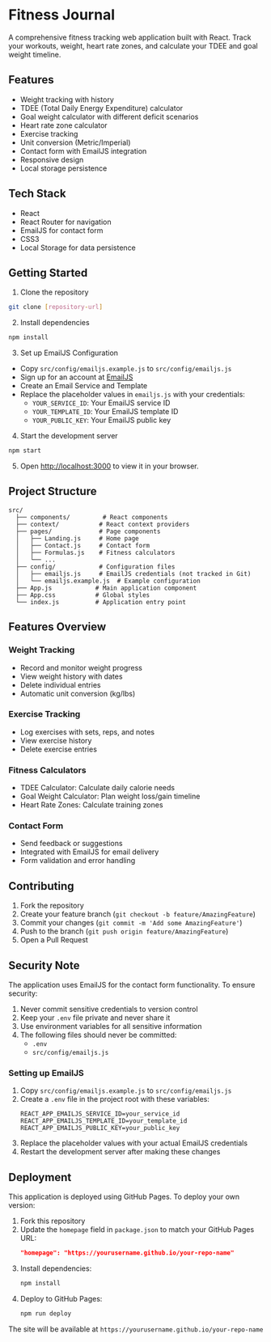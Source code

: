 # Fitness Journal

A comprehensive fitness tracking web application built with React. Track your workouts, weight, heart rate zones, and calculate your TDEE and goal weight timeline.

## Features

- Weight tracking with history
- TDEE (Total Daily Energy Expenditure) calculator
- Goal weight calculator with different deficit scenarios
- Heart rate zone calculator
- Exercise tracking
- Unit conversion (Metric/Imperial)
- Contact form with EmailJS integration
- Responsive design
- Local storage persistence

## Tech Stack

- React
- React Router for navigation
- EmailJS for contact form
- CSS3
- Local Storage for data persistence

## Getting Started

1. Clone the repository
```bash
git clone [repository-url]
```

2. Install dependencies
```bash
npm install
```

3. Set up EmailJS Configuration
- Copy `src/config/emailjs.example.js` to `src/config/emailjs.js`
- Sign up for an account at [EmailJS](https://www.emailjs.com)
- Create an Email Service and Template
- Replace the placeholder values in `emailjs.js` with your credentials:
  - `YOUR_SERVICE_ID`: Your EmailJS service ID
  - `YOUR_TEMPLATE_ID`: Your EmailJS template ID
  - `YOUR_PUBLIC_KEY`: Your EmailJS public key

4. Start the development server
```bash
npm start
```

5. Open [http://localhost:3000](http://localhost:3000) to view it in your browser.

## Project Structure

```
src/
  ├── components/         # React components
  ├── context/           # React context providers
  ├── pages/             # Page components
  │   ├── Landing.js     # Home page
  │   ├── Contact.js     # Contact form
  │   ├── Formulas.js    # Fitness calculators
  │   └── ...
  ├── config/            # Configuration files
  │   ├── emailjs.js     # EmailJS credentials (not tracked in Git)
  │   └── emailjs.example.js  # Example configuration
  ├── App.js            # Main application component
  ├── App.css           # Global styles
  └── index.js          # Application entry point
```

## Features Overview

### Weight Tracking
- Record and monitor weight progress
- View weight history with dates
- Delete individual entries
- Automatic unit conversion (kg/lbs)

### Exercise Tracking
- Log exercises with sets, reps, and notes
- View exercise history
- Delete exercise entries

### Fitness Calculators
- TDEE Calculator: Calculate daily calorie needs
- Goal Weight Calculator: Plan weight loss/gain timeline
- Heart Rate Zones: Calculate training zones

### Contact Form
- Send feedback or suggestions
- Integrated with EmailJS for email delivery
- Form validation and error handling

## Contributing

1. Fork the repository
2. Create your feature branch (`git checkout -b feature/AmazingFeature`)
3. Commit your changes (`git commit -m 'Add some AmazingFeature'`)
4. Push to the branch (`git push origin feature/AmazingFeature`)
5. Open a Pull Request

## Security Note

The application uses EmailJS for the contact form functionality. To ensure security:

1. Never commit sensitive credentials to version control
2. Keep your `.env` file private and never share it
3. Use environment variables for all sensitive information
4. The following files should never be committed:
   - `.env`
   - `src/config/emailjs.js`

### Setting up EmailJS

1. Copy `src/config/emailjs.example.js` to `src/config/emailjs.js`
2. Create a `.env` file in the project root with these variables:
   ```
   REACT_APP_EMAILJS_SERVICE_ID=your_service_id
   REACT_APP_EMAILJS_TEMPLATE_ID=your_template_id
   REACT_APP_EMAILJS_PUBLIC_KEY=your_public_key
   ```
3. Replace the placeholder values with your actual EmailJS credentials
4. Restart the development server after making these changes 

## Deployment

This application is deployed using GitHub Pages. To deploy your own version:

1. Fork this repository
2. Update the `homepage` field in `package.json` to match your GitHub Pages URL:
   ```json
   "homepage": "https://yourusername.github.io/your-repo-name"
   ```
3. Install dependencies:
   ```bash
   npm install
   ```
4. Deploy to GitHub Pages:
   ```bash
   npm run deploy
   ```

The site will be available at `https://yourusername.github.io/your-repo-name` 